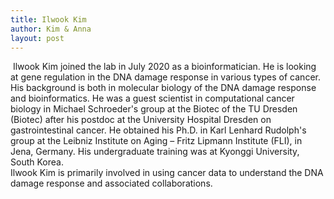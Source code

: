 ```yaml
---
title: Ilwook Kim
author: Kim & Anna
layout: post
---
```


<span class="image left"><img src="{{ 'assets/images/Kim.jpg' | relative_url }}" alt="" /></span>
Ilwook Kim joined the lab in July 2020 as a bioinformatician. He is looking at gene regulation in the DNA damage response in various types of cancer.   
His background is both in molecular biology of the DNA damage response and bioinformatics. He was a guest scientist in computational cancer biology in Michael Schroeder's group at the Biotec of the TU Dresden (Biotec) after his postdoc at the University Hospital Dresden on gastrointestinal cancer. He obtained his Ph.D. in Karl Lenhard Rudolph's group at the Leibniz Institute on Aging – Fritz Lipmann Institute (FLI), in Jena, Germany. His undergraduate training was at Kyonggi University, South Korea.  
Ilwook Kim is primarily involved in using cancer data to understand the DNA damage response and associated collaborations. 





